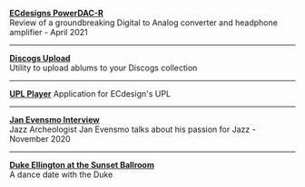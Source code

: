 
**[ECdesigns PowerDAC-R](PDR-Preview)**    
Review of a groundbreaking Digital to Analog converter and headphone amplifier - April 2021


---

**[Discogs Upload](discogs_upload)**    
Utility to upload ablums to your Discogs collection

---

**[UPL Player](https://github.com/paulstephane/UPLPlayer)**
Application for ECdesign's UPL

---

**[Jan Evensmo Interview](JanEvensmo)**    
Jazz Archeologist Jan Evensmo talks about his passion for Jazz - November 2020

---

**[Duke Ellington at the Sunset Ballroom](Sunset)**    
A dance date with the Duke



